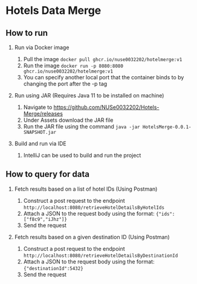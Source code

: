 # Hotels Data Merge

## How to run

1. Run via Docker image  
   1. Pull the image `docker pull ghcr.io/nuse0032202/hotelmerge:v1`
   2. Run the image `docker run -p 8080:8080 ghcr.io/nuse0032202/hotelmerge:v1`
   3. You can specify another local port that the container binds to by changing the port after the -p tag
    
2. Run using JAR (Requires Java 11 to be installed on machine)  
   1. Navigate to https://github.com/NUSe0032202/Hotels-Merge/releases
   2. Under Assets download the JAR file
   3. Run the JAR file using the command `java -jar HotelsMerge-0.0.1-SNAPSHOT.jar`
    
3. Build and run via IDE
   1. IntelliJ can be used to build and run the project
    
## How to query for data  

1. Fetch results based on a list of hotel IDs (Using Postman)  
   1. Construct a post request to the endpoint `http://localhost:8080/retrieveHotelDetailsByHotelIds`
   2. Attach a JSON to the request body using the format: `{"ids":["f8c9","iJhz"]}`
   3. Send the request
    
2. Fetch results based on a given destination ID (Using Postman)  
   1. Construct a post request to the endpoint `http://localhost:8080/retrieveHotelDetailsByDestinationId`
   2. Attach a JSON to the request body using the format: `{"destinationId":5432}`
   3. Send the request
